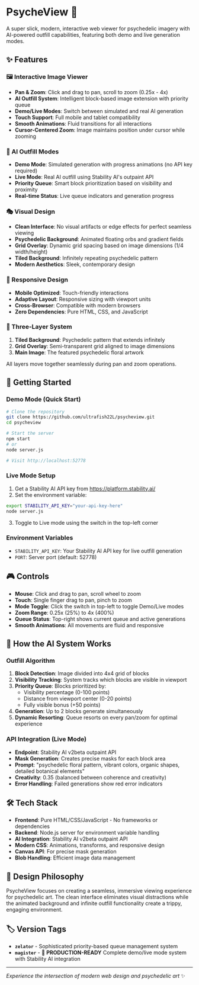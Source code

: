 # PsycheView 🎨

A super slick, modern, interactive web viewer for psychedelic imagery with AI-powered outfill capabilities, featuring both demo and live generation modes.

## ✨ Features

### 🖼️ Interactive Image Viewer
- **Pan & Zoom**: Click and drag to pan, scroll to zoom (0.25x - 4x)
- **AI Outfill System**: Intelligent block-based image extension with priority queue
- **Demo/Live Modes**: Switch between simulated and real AI generation
- **Touch Support**: Full mobile and tablet compatibility
- **Smooth Animations**: Fluid transitions for all interactions
- **Cursor-Centered Zoom**: Image maintains position under cursor while zooming

### 🤖 AI Outfill Modes
- **Demo Mode**: Simulated generation with progress animations (no API key required)
- **Live Mode**: Real AI outfill using Stability AI's outpaint API
- **Priority Queue**: Smart block prioritization based on visibility and proximity
- **Real-time Status**: Live queue indicators and generation progress

### 🎭 Visual Design
- **Clean Interface**: No visual artifacts or edge effects for perfect seamless viewing
- **Psychedelic Background**: Animated floating orbs and gradient fields
- **Grid Overlay**: Dynamic grid spacing based on image dimensions (1/4 width/height)
- **Tiled Background**: Infinitely repeating psychedelic pattern
- **Modern Aesthetics**: Sleek, contemporary design

### 📱 Responsive Design
- **Mobile Optimized**: Touch-friendly interactions
- **Adaptive Layout**: Responsive sizing with viewport units
- **Cross-Browser**: Compatible with modern browsers
- **Zero Dependencies**: Pure HTML, CSS, and JavaScript

### 🎨 Three-Layer System
1. **Tiled Background**: Psychedelic pattern that extends infinitely
2. **Grid Overlay**: Semi-transparent grid aligned to image dimensions
3. **Main Image**: The featured psychedelic floral artwork

All layers move together seamlessly during pan and zoom operations.

## 🚀 Getting Started

### Demo Mode (Quick Start)
```bash
# Clone the repository
git clone https://github.com/ultrafish22L/psycheview.git
cd psycheview

# Start the server
npm start
# or
node server.js

# Visit http://localhost:52778
```

### Live Mode Setup
1. Get a Stability AI API key from https://platform.stability.ai/
2. Set the environment variable:
```bash
export STABILITY_API_KEY="your-api-key-here"
node server.js
```
3. Toggle to Live mode using the switch in the top-left corner

### Environment Variables
- `STABILITY_API_KEY`: Your Stability AI API key for live outfill generation
- `PORT`: Server port (default: 52778)

## 🎮 Controls

- **Mouse**: Click and drag to pan, scroll wheel to zoom
- **Touch**: Single finger drag to pan, pinch to zoom
- **Mode Toggle**: Click the switch in top-left to toggle Demo/Live modes
- **Zoom Range**: 0.25x (25%) to 4x (400%)
- **Queue Status**: Top-right shows current queue and active generations
- **Smooth Animations**: All movements are fluid and responsive

## 🧠 How the AI System Works

### Outfill Algorithm
1. **Block Detection**: Image divided into 4x4 grid of blocks
2. **Visibility Tracking**: System tracks which blocks are visible in viewport
3. **Priority Queue**: Blocks prioritized by:
   - Visibility percentage (0-100 points)
   - Distance from viewport center (0-20 points)
   - Fully visible bonus (+50 points)
4. **Generation**: Up to 2 blocks generate simultaneously
5. **Dynamic Resorting**: Queue resorts on every pan/zoom for optimal experience

### API Integration (Live Mode)
- **Endpoint**: Stability AI v2beta outpaint API
- **Mask Generation**: Creates precise masks for each block area
- **Prompt**: "psychedelic floral pattern, vibrant colors, organic shapes, detailed botanical elements"
- **Creativity**: 0.35 (balanced between coherence and creativity)
- **Error Handling**: Failed generations show red error indicators

## 🛠️ Tech Stack

- **Frontend**: Pure HTML/CSS/JavaScript - No frameworks or dependencies
- **Backend**: Node.js server for environment variable handling
- **AI Integration**: Stability AI v2beta outpaint API
- **Modern CSS**: Animations, transforms, and responsive design
- **Canvas API**: For precise mask generation
- **Blob Handling**: Efficient image data management

## 🎨 Design Philosophy

PsycheView focuses on creating a seamless, immersive viewing experience for psychedelic art. The clean interface eliminates visual distractions while the animated background and infinite outfill functionality create a trippy, engaging environment.

## 🏷️ Version Tags

- **`zelator`** - Sophisticated priority-based queue management system
- **`magister`** - 🎯 **PRODUCTION-READY** Complete demo/live mode system with Stability AI integration

---

*Experience the intersection of modern web design and psychedelic art* ✨
